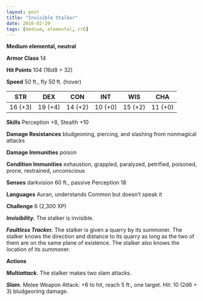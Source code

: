 ```yaml
---
layout: post
title: "Invisible Stalker"
date: 2016-02-29
tags: [medium, elemental, cr6]
---
```


**Medium elemental, neutral**

**Armor Class** 14

**Hit Points** 104 (16d8 + 32)

**Speed** 50 ft., fly 50 ft. (hover)

|   STR   |   DEX   |   CON   |   INT   |   WIS   |   CHA   |
|:-----:|:-----:|:-----:|:-----:|:-----:|:-----:|
| 16 (+3) | 19 (+4) | 14 (+2) | 10 (+0) | 15 (+2) | 11 (+0) |

**Skills** Perception +8, Stealth +10 

**Damage Resistances** bludgeoning, piercing, and slashing from nonmagical attacks 

**Damage Immunities** poison 

**Condition Immunities** exhaustion, grappled, paralyzed, petrified, poisoned, prone, restrained, unconscious 

**Senses** darkvision 60 ft., passive Perception 18 

**Languages** Auran, understands Common but doesn’t speak it 

**Challenge** 6 (2,300 XP)

***Invisibility.*** The stalker is invisible. 

***Faultless Tracker.*** The stalker is given a quarry by its summoner. The stalker knows the direction and distance to its quarry as long as the two of them are on the same plane of existence. The stalker also knows the location of its summoner. 

**Actions**

***Multiattack.*** The stalker makes two slam attacks. 

***Slam.*** Melee Weapon Attack: +6 to hit, reach 5 ft., one target. Hit: 10 (2d6 + 3) bludgeoning damage.
